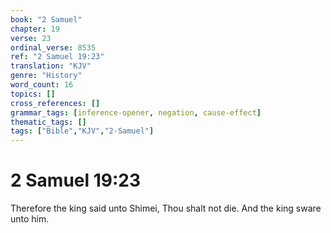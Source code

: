 ```yaml
---
book: "2 Samuel"
chapter: 19
verse: 23
ordinal_verse: 8535
ref: "2 Samuel 19:23"
translation: "KJV"
genre: "History"
word_count: 16
topics: []
cross_references: []
grammar_tags: [inference-opener, negation, cause-effect]
thematic_tags: []
tags: ["Bible","KJV","2-Samuel"]
---
```


# 2 Samuel 19:23

Therefore the king said unto Shimei, Thou shalt not die. And the king sware unto him.
